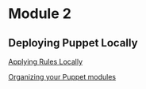 # Module 2

## Deploying Puppet Locally

[Applying Rules Locally](https://www.coursera.org/learn/configuration-management-cloud/item/Lpu3d)

[Organizing your Puppet modules](https://www.coursera.org/learn/configuration-management-cloud/lecture/0dYuQ/organizing-your-puppet-modules)

